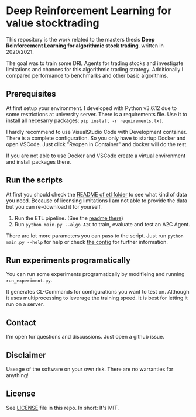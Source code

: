 # Deep Reinforcement Learning for value stocktrading

This repository is the work related to the masters thesis **Deep Reinforcement Learning for algorithmic stock trading**. written in 2020/2021.

The goal was to train some DRL Agents for trading stocks and investigate limitations and chances for this algorithmic trading strategy. Additionally I compared performance to benchmarks and other basic algorithms.

## Prerequisites

At first setup your environment. I developed with Python v3.6.12 due to some restrictions at university server. There is a requirements file. Use it to install all necesarry packages: `pip install -r requirements.txt`.

I hardly recommend to use VisualStudio Code with Development container. There is a complete configuration. So you only have to startup Docker and open VSCode. Just click "Reopen in Container" and docker will do the rest.

If you are not able to use Docker and VSCode create a virtual environment and install packages there.

## Run the scripts

At first you should check the [README of etl folder](./etl/README.md) to see what kind of data you need. Because of licensing limitations I am not able to provide the data but you can re-download it for yourself.

1. Run the ETL pipeline. (See the [readme there](./etl/README.md))
2. Run `python main.py --algo A2C` to train, evaluate and test an A2C Agent.

There are lot more parameters you can pass to the script. Just run `python main.py --help` for help or check [the config](./config.py) for further information.

## Run experiments programatically

You can run some experiments programatically by modifieing and running `run_experiment.py`.

It generates CL-Commands for configurations you want to test on. Although it uses multiprocessing to leverage the training speed. It is best for letting it run on a server.

## Contact

I'm open for questions and discussions. Just open a github issue.

## Disclaimer

Useage of the software on your own risk. There are no warranties for anything!

## License

See [LICENSE](./LICENSE) file in this repo. In short: It's MIT.